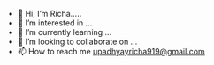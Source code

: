 - 👋 Hi, I’m Richa.....
- 👀 I’m interested in ...
- 🌱 I’m currently learning ...
- 💞️ I’m looking to collaborate on ...
- 📫 How to reach me upadhyayricha919@gmail.com
